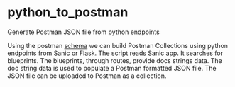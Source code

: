 # python_to_postman
Generate Postman JSON file from python endpoints

Using the postman [schema](https://schema.getpostman.com/json/collection/v2.1.0/collection.json) we can build Postman Collections using python endpoints from Sanic or Flask. The script reads Sanic app. It searches for blueprints. The blueprints, through routes, provide docs strings data. The doc string data is used to populate a Postman formatted JSON file. The JSON file can be uploaded to Postman as a collection. 

